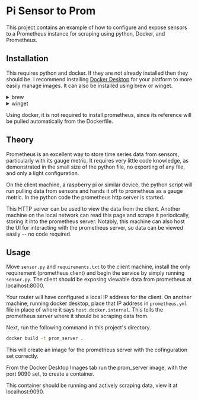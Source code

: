 # Pi Sensor to Prom
This project contains an example of how to configure and expose sensors to a Prometheus instance for scraping using python, Docker, and Prometheus.

## Installation
This requires python and docker. If they are not already installed then they should be. I recommend installing <a href="https://docs.docker.com/desktop/">Docker Desktop</a> for your platform to more easily manage images. It can also be installed using brew or winget.

<details><summary>brew</summary>
<p>
    brew install docker --cask
</p>
</details>

<details><summary>winget</summary>
<p>
    winget install Docker.DockerDesktop    
</p>
</details>

Using docker, it is not required to install prometheus, since its reference will be pulled automatically from the Dockerfile.

## Theory
Prometheus is an excellent way to store time series data from sensors, particularly with its gauge metric. It requires very little code knowledge, as demonstrated in the small size of the python file, no exporting of any file, and only a light configuration.

On the client machine, a raspberry pi or similar device, the python script will run pulling data from sensors and hands it off to prometheus as a gauge metric. In the python code the prometheus http server is started.

This HTTP server can be used to view the data from the client. Another machine on the local network can read this page and scrape it periodically, storing it into the prometheus server. Notably, this machine can also host the UI for interacting with the prometheus server, so data can be viewed easily -- no code required.

## Usage
Move `sensor.py` and `requirements.txt` to the client machine, install the only requirement (prometheus client) and begin the service by simply running `sensor.py`. The client should be exposing viewable data from prometheus at localhost:8000.

Your router will have configured a local IP address for the client. On another machine, running docker desktop, place that IP address in `prometheus.yml` file in place of where it says `host.docker.internal`. This tells the prometheus server where it should be scraping data from.

Next, run the following command in this project's directory.
```sh
docker build -t prom_server .
```
This will create an image for the prometheus server with the cofinguration set correctly.

From the Docker Desktop Images tab run the prom_server image, with the port 9090 set, to create a container.

This container should be running and actively scraping data, view it at localhost:9090.